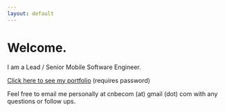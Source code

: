 ```yaml
---
layout: default
---
```


# Welcome.

I am a Lead / Senior Mobile Software Engineer.

[Click here to see my portfolio](./portfolio.html) (requires password)

Feel free to email me personally at cnbecom (at) gmail (dot) com with any questions or follow ups.